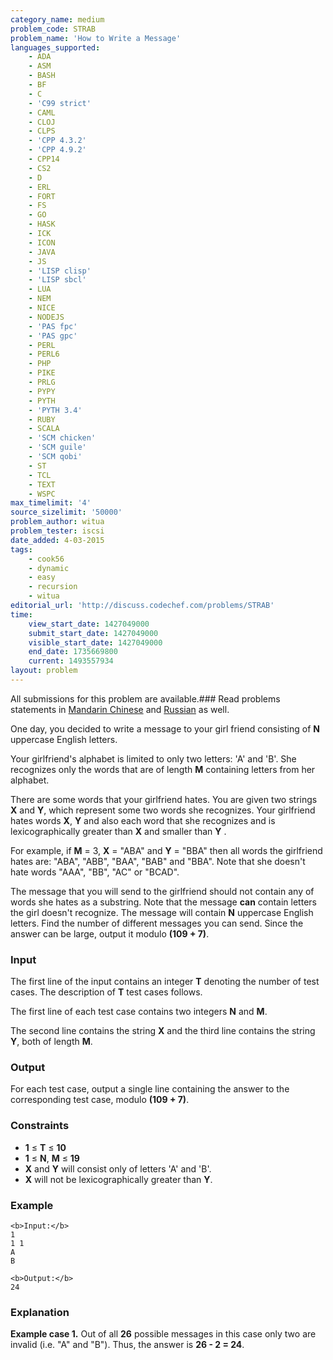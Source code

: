 ```yaml
---
category_name: medium
problem_code: STRAB
problem_name: 'How to Write a Message'
languages_supported:
    - ADA
    - ASM
    - BASH
    - BF
    - C
    - 'C99 strict'
    - CAML
    - CLOJ
    - CLPS
    - 'CPP 4.3.2'
    - 'CPP 4.9.2'
    - CPP14
    - CS2
    - D
    - ERL
    - FORT
    - FS
    - GO
    - HASK
    - ICK
    - ICON
    - JAVA
    - JS
    - 'LISP clisp'
    - 'LISP sbcl'
    - LUA
    - NEM
    - NICE
    - NODEJS
    - 'PAS fpc'
    - 'PAS gpc'
    - PERL
    - PERL6
    - PHP
    - PIKE
    - PRLG
    - PYPY
    - PYTH
    - 'PYTH 3.4'
    - RUBY
    - SCALA
    - 'SCM chicken'
    - 'SCM guile'
    - 'SCM qobi'
    - ST
    - TCL
    - TEXT
    - WSPC
max_timelimit: '4'
source_sizelimit: '50000'
problem_author: witua
problem_tester: iscsi
date_added: 4-03-2015
tags:
    - cook56
    - dynamic
    - easy
    - recursion
    - witua
editorial_url: 'http://discuss.codechef.com/problems/STRAB'
time:
    view_start_date: 1427049000
    submit_start_date: 1427049000
    visible_start_date: 1427049000
    end_date: 1735669800
    current: 1493557934
layout: problem
---
```

All submissions for this problem are available.###  Read problems statements in [Mandarin Chinese](http://www.codechef.com/download/translated/COOK56/mandarin/STRAB.pdf) and [Russian](http://www.codechef.com/download/translated/COOK56/russian/STRAB.pdf) as well.

One day, you decided to write a message to your girl friend consisting of **N** uppercase English letters.

Your girlfriend's alphabet is limited to only two letters: 'A' and 'B'. She recognizes only the words that are of length **M** containing letters from her alphabet.

There are some words that your girlfriend hates. You are given two strings **X** and **Y**, which represent some two words she recognizes. Your girlfriend hates words **X**, **Y** and also each word that she recognizes and is lexicographically greater than **X** and smaller than **Y** .

For example, if **M** = 3, **X** = "ABA" and **Y** = "BBA" then all words the girlfriend hates are: "ABA", "ABB", "BAA", "BAB" and "BBA". Note that she doesn't hate words "AAA", "BB", "AC" or "BCAD".

The message that you will send to the girlfriend should not contain any of words she hates as a substring. Note that the message **can** contain letters the girl doesn't recognize. The message will contain **N** uppercase English letters. Find the number of different messages you can send. Since the answer can be large, output it modulo **(109 + 7)**.

### Input

The first line of the input contains an integer **T** denoting the number of test cases. The description of **T** test cases follows.

The first line of each test case contains two integers **N** and **M**.

The second line contains the string **X** and the third line contains the string **Y**, both of length **M**.

### Output

For each test case, output a single line containing the answer to the corresponding test case, modulo **(109 + 7)**.

### Constraints

- **1** ≤ **T** ≤ **10**
- **1** ≤ **N**, **M** ≤ **19**
- **X** and **Y** will consist only of letters 'A' and 'B'.
- **X** will not be lexicographically greater than **Y**.

### Example

```
<b>Input:</b>
1
1 1
A
B

<b>Output:</b>
24

```
### Explanation

**Example case 1.** Out of all **26** possible messages in this case only two are invalid (i.e. "A" and "B"). Thus, the answer is **26 - 2 = 24**.